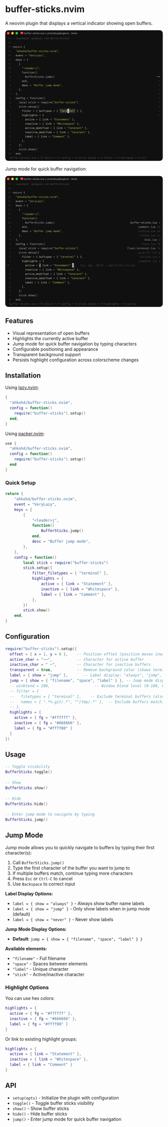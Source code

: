 # buffer-sticks.nvim

A neovim plugin that displays a vertical indicator showing open buffers.

![Demo](assets/demo.png)

Jump mode for quick buffer navigation:

![Jump Demo](assets/jump-demo.png)

## Features

- Visual representation of open buffers
- Highlights the currently active buffer
- Jump mode for quick buffer navigation by typing characters
- Configurable positioning and appearance
- Transparent background support
- Persists highlight configuration across colorscheme changes

## Installation

Using [lazy.nvim](https://github.com/folke/lazy.nvim):

```lua
{
  "ahkohd/buffer-sticks.nvim",
  config = function()
    require("buffer-sticks").setup()
  end,
}
```

Using [packer.nvim](https://github.com/wbthomason/packer.nvim):

```lua
use {
  "ahkohd/buffer-sticks.nvim",
  config = function()
    require("buffer-sticks").setup()
  end
}
```

### Quick Setup

```lua
return {
	"ahkohd/buffer-sticks.nvim",
	event = "VeryLazy",
	keys = {
		{
			"<leader>j",
			function()
				BufferSticks.jump()
			end,
			desc = "Buffer jump mode",
		},
	},
	config = function()
		local stick = require("buffer-sticks")
		stick.setup({
			filter_filetypes = { "terminal" },
			highlights = {
				active = { link = "Statement" },
				inactive = { link = "Whitespace" },
				label = { link = "Comment" },
			},
		})
		stick.show()
	end,
}
```

## Configuration

```lua
require("buffer-sticks").setup({
  offset = { x = 1, y = 0 },    -- Position offset (positive moves inward from right edge)
  active_char = "──",           -- Character for active buffer
  inactive_char = " ─",         -- Character for inactive buffers
  transparent = true,           -- Remove background color (shows terminal/editor background)
  label = { show = "jump" },       -- Label display: "always", "jump", or "never"
  jump = { show = { "filename", "space", "label" } }, -- Jump mode display options
  -- winblend = 100,                    -- Window blend level (0-100, 0=opaque, 100=fully blended)
  -- filter = {
  --   filetypes = { "terminal" },    -- Exclude terminal buffers (also: "NvimTree", "help", "qf", "neo-tree", "Trouble")
  --   names = { ".*%.git/.*", "^/tmp/.*" },  -- Exclude buffers matching lua patterns
  -- },
  highlights = {
    active = { fg = "#ffffff" },
    inactive = { fg = "#666666" },
    label = { fg = "#ffff00" }
  }
})
```

## Usage

```lua
-- Toggle visibility
BufferSticks.toggle()

-- Show
BufferSticks.show()

-- Hide
BufferSticks.hide()

-- Enter jump mode to navigate by typing
BufferSticks.jump()
```

## Jump Mode

Jump mode allows you to quickly navigate to buffers by typing their first character(s):

1. Call `BufferSticks.jump()`
2. Type the first character of the buffer you want to jump to
3. If multiple buffers match, continue typing more characters
4. Press `Esc` or `Ctrl-C` to cancel
5. Use `Backspace` to correct input

**Label Display Options:**
- `label = { show = "always" }` - Always show buffer name labels
- `label = { show = "jump" }` - Only show labels when in jump mode (default)
- `label = { show = "never" }` - Never show labels

**Jump Mode Display Options:**
- **Default**: `jump = { show = { "filename", "space", "label" } }`

**Available elements:**
- `"filename"` - Full filename
- `"space"` - Spaces between elements
- `"label"` - Unique character
- `"stick"` - Active/inactive character

### Highlight Options

You can use hex colors:

```lua
highlights = {
  active = { fg = "#ffffff" },
  inactive = { fg = "#666666" },
  label = { fg = "#ffff00" }
}
```

Or link to existing highlight groups:

```lua
highlights = {
  active = { link = "Statement" },
  inactive = { link = "Whitespace" },
  label = { link = "Comment" }
}
```

## API

- `setup(opts)` - Initialize the plugin with configuration
- `toggle()` - Toggle buffer sticks visibility
- `show()` - Show buffer sticks
- `hide()` - Hide buffer sticks
- `jump()` - Enter jump mode for quick buffer navigation
